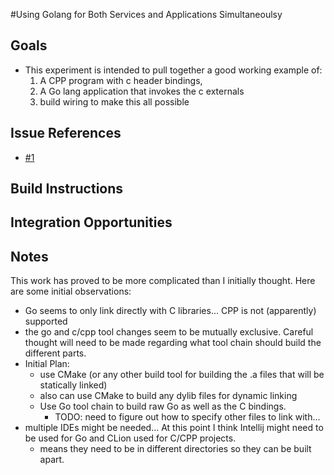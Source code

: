#Using Golang for Both Services and Applications Simultaneoulsy

## Goals
  - This experiment is intended to pull together a good working example of:
    1. A CPP program with c header bindings,
    2. A Go lang application that invokes the c externals
    3. build wiring to make this all possible

## Issue References

  - [#1](/../../issues/1)
 
## Build Instructions

## Integration Opportunities


## Notes

This work has proved to be more complicated than I initially thought.  Here are some initial observations:

  - Go seems to only link directly with C libraries...  CPP is not (apparently) supported
  - the go and c/cpp tool changes seem to be mutually exclusive.  Careful thought will need to be made regarding what tool chain should build the different parts.
  - Initial Plan:
     - use CMake (or any other build tool for building the .a files that will be statically linked)
     - also can use CMake to build any dylib files for dynamic linking
     - Use Go tool chain to build raw Go as well as the C bindings.
       - TODO: need to figure out how to specify other files to link with...
  - multiple IDEs might be needed...  At this point I think Intellij might need to be used for Go and CLion used for C/CPP projects.
     - means they need to be in different directories so they can be built apart.